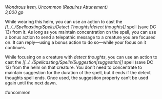*Wondrous Item, Uncommon (Requires Attunement)*  
*3,000 gp*

While wearing this helm, you can use an action to cast the *[[../../Spellcasting/Spells/Detect Thoughts|detect thoughts]]* spell (save DC 13) from it. As long as you maintain concentration on the spell, you can use a bonus action to send a telepathic message to a creature you are focused on. It can reply—using a bonus action to do so—while your focus on it continues.

While focusing on a creature with *detect thoughts*, you can use an action to cast the *[[../../Spellcasting/Spells/Suggestion|suggestion]]* spell (save DC 13) from the helm on that creature. You don’t need to concentrate to maintain suggestion for the duration of the spell, but it ends if the detect thoughts spell ends. Once used, the suggestion property can’t be used again until the next dawn.

#uncommon
